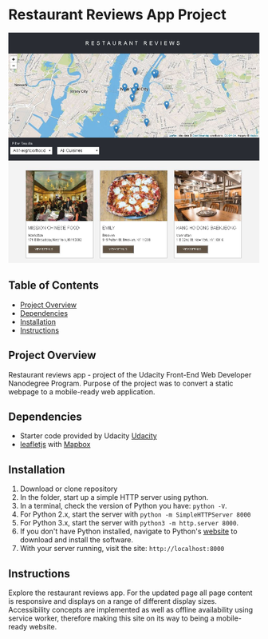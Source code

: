 # Restaurant Reviews App Project

<img src="img/app_screenshot.JPG" alt="Project Screenshot">

## Table of Contents
* [Project Overview](#project-overview)
* [Dependencies](#dependencies)
* [Installation](#installation)
* [Instructions](#instructions)

## Project Overview
Restaurant reviews app - project of the Udacity Front-End Web Developer Nanodegree Program.
Purpose of the project was to convert a static webpage to a mobile-ready web application.

## Dependencies
* Starter code provided by Udacity [Udacity](https://github.com/udacity/mws-restaurant-stage-1)
* [leafletjs](https://leafletjs.com/) with [Mapbox](https://www.mapbox.com/)

## Installation
1.  Download or clone repository
2.  In the folder, start up a simple HTTP server using python.
3.  In a terminal, check the version of Python you have: `python -V`.
4.  For Python 2.x, start the server with `python -m SimpleHTTPServer 8000`
5.  For Python 3.x, start the server with `python3 -m http.server 8000`.
6.  If you don't have Python installed, navigate to Python's [website](https://www.python.org/) to download and install the software.
7.  With your server running, visit the site: `http://localhost:8000`

## Instructions
Explore the restaurant reviews app. For the updated page all page content is responsive and displays on a range of different display sizes. Accessibility concepts are implemented as well as offline availability using service worker, therefore making this site on its way to being a mobile-ready website.
